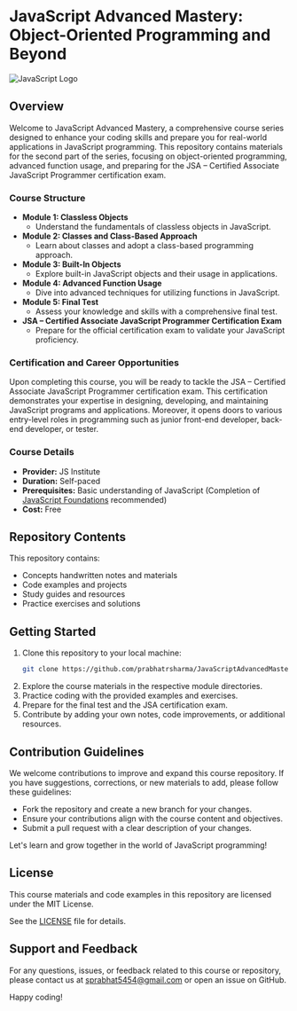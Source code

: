 # JavaScript Advanced Mastery: Object-Oriented Programming and Beyond

![JavaScript Logo](https://upload.wikimedia.org/wikipedia/commons/6/6a/JavaScript-logo.png)

## Overview

Welcome to JavaScript Advanced Mastery, a comprehensive course series designed to enhance your coding skills and prepare you for real-world applications in JavaScript programming. This repository contains materials for the second part of the series, focusing on object-oriented programming, advanced function usage, and preparing for the JSA – Certified Associate JavaScript Programmer certification exam.

### Course Structure

- **Module 1: Classless Objects**
  - Understand the fundamentals of classless objects in JavaScript.
- **Module 2: Classes and Class-Based Approach**
  - Learn about classes and adopt a class-based programming approach.
- **Module 3: Built-In Objects**
  - Explore built-in JavaScript objects and their usage in applications.
- **Module 4: Advanced Function Usage**
  - Dive into advanced techniques for utilizing functions in JavaScript.
- **Module 5: Final Test**
  - Assess your knowledge and skills with a comprehensive final test.
- **JSA – Certified Associate JavaScript Programmer Certification Exam**
  - Prepare for the official certification exam to validate your JavaScript proficiency.

### Certification and Career Opportunities

Upon completing this course, you will be ready to tackle the JSA – Certified Associate JavaScript Programmer certification exam. This certification demonstrates your expertise in designing, developing, and maintaining JavaScript programs and applications. Moreover, it opens doors to various entry-level roles in programming such as junior front-end developer, back-end developer, or tester.

### Course Details

- **Provider:** JS Institute
- **Duration:** Self-paced
- **Prerequisites:** Basic understanding of JavaScript (Completion of [JavaScript Foundations](https://github.com/prabhatrsharma/JavaScriptFoundations) recommended)
- **Cost:** Free

## Repository Contents

This repository contains:

- Concepts handwritten notes and materials
- Code examples and projects
- Study guides and resources
- Practice exercises and solutions

## Getting Started

1. Clone this repository to your local machine:
   ```bash
   git clone https://github.com/prabhatrsharma/JavaScriptAdvancedMastery.git
   ```
2. Explore the course materials in the respective module directories.
3. Practice coding with the provided examples and exercises.
4. Prepare for the final test and the JSA certification exam.
5. Contribute by adding your own notes, code improvements, or additional resources.

## Contribution Guidelines

We welcome contributions to improve and expand this course repository. If you have suggestions, corrections, or new materials to add, please follow these guidelines:

- Fork the repository and create a new branch for your changes.
- Ensure your contributions align with the course content and objectives.
- Submit a pull request with a clear description of your changes.

Let's learn and grow together in the world of JavaScript programming!

## License

This course materials and code examples in this repository are licensed under the MIT License.

See the [LICENSE](LICENSE) file for details.

## Support and Feedback

For any questions, issues, or feedback related to this course or repository, please contact us at [sprabhat5454@gmail.com](mailto:sprabhat5454@gmail.com) or open an issue on GitHub.

Happy coding!